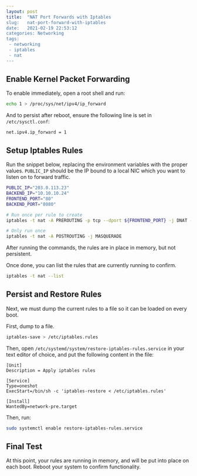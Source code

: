 ```yaml
---
layout: post
title:  "NAT Port Forwards with Iptables
slug:   nat-port-forward-with-iptables
date:   2021-02-19 22:53:12
categories: Networking
tags: 
 - networking
 - iptables
 - nat
---
```


## Enable Kernel Packet Forwarding
To enable immediately, open a root shell and run:

```bash
echo 1 > /proc/sys/net/ipv4/ip_forward
```

And to persist after reboot, ensure the following line is set in `/etc/sysctl.conf`:

```
net.ipv4.ip_forward = 1
```

## Setup Iptables Rules

Run the snippet below, replacing the environment variables with the proper values. `PUBLIC_IP` should
be the IP bound to a local NIC which you want to listen on to forward traffic.

```bash
PUBLIC_IP="203.0.113.23"
BACKEND_IP="10.10.10.24"
FRONTEND_PORT="80"
BACKEND_PORT="8080"

# Run once per rule to create
iptables -t nat -A PREROUTING -p tcp --dport ${FRONTEND_PORT} -j DNAT --to-destination ${BACKEND_IP}:${BACKEND_PORT}

# Only run once
iptables -t nat -A POSTROUTING -j MASQUERADE
```

After running the commands, the rules are in place in memory, but not persistent.

Once done, you can list the rules that are currently running to confirm.

```bash
iptables -t nat --list
```

## Persist and Restore Rules

Next, we must dump the current rules to a file so it can be loaded on every boot.

First, dump to a file.

```bash
iptables-save > /etc/iptables.rules
```

Then, open `/etc/systemd/system/restore-iptables-rules.service` in your text editor of
choice, and put the following content in the file:

```
[Unit]
Description = Apply iptables rules

[Service]
Type=oneshot
ExecStart=/bin/sh -c 'iptables-restore < /etc/iptables.rules'

[Install]
WantedBy=network-pre.target
```

Then, run:

```bash
sudo systemctl enable restore-iptables-rules.service
```


## Final Test
At this point, your rules are running in memory, and will be put into place
on each boot. Reboot your system to confirm functionality.
